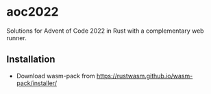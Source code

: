 # aoc2022

Solutions for Advent of Code 2022 in Rust with a complementary web runner.

## Installation

- Download wasm-pack from <https://rustwasm.github.io/wasm-pack/installer/>
